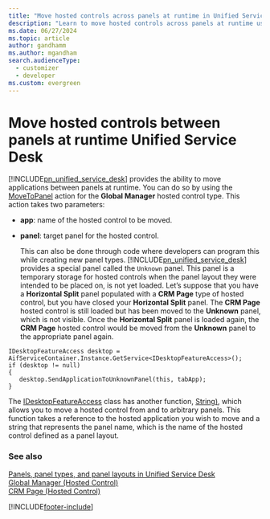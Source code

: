 ```yaml
---
title: "Move hosted controls across panels at runtime in Unified Service Desk | MicrosoftDocs"
description: "Learn to move hosted controls across panels at runtime using the MoveToPanel action and the IDesktopFeatureAccess class."
ms.date: 06/27/2024
ms.topic: article
author: gandhamm
ms.author: mgandham
search.audienceType: 
  - customizer
  - developer
ms.custom: evergreen
---
```

# Move hosted controls between panels at runtime Unified Service Desk
[!INCLUDE[pn_unified_service_desk](../includes/pn-unified-service-desk.md)] provides the ability to move applications between panels at runtime. You can do so by using the [MoveToPanel](../unified-service-desk/global-manager-hosted-control.md#MoveToPanel) action for the **Global Manager** hosted control type. This action takes two parameters:  
  
- **app**: name of the hosted control to be moved.  
  
- **panel**: target panel for the hosted control.  
  
  This can also be done through code where developers can program this while creating new panel types. [!INCLUDE[pn_unified_service_desk](../includes/pn-unified-service-desk.md)] provides a special panel called the `Unknown` panel. This panel is a temporary storage for hosted controls when the panel layout they were intended to be placed on, is not yet loaded. Let’s suppose that you have a **Horizontal Split** panel populated with a **CRM Page** type of hosted control, but you have closed your **Horizontal Split** panel. The **CRM Page** hosted control is still loaded but has been moved to the **Unknown** panel, which is not visible. Once the **Horizontal Split** panel is loaded again, the **CRM Page** hosted control would be moved from the **Unknown** panel to the appropriate panel again.  
  
```  
IDesktopFeatureAccess desktop = AifServiceContainer.Instance.GetService<IDesktopFeatureAccess>();  
if (desktop != null)  
{  
   desktop.SendApplicationToUnknownPanel(this, tabApp);  
}  
```  
  
 The [IDesktopFeatureAccess](/dotnet/api/microsoft.crm.unifiedservicedesk.basecontrol.idesktopfeatureaccess) class has another function, [String)](/dotnet/api/microsoft.crm.unifiedservicedesk.basecontrol.idesktopfeatureaccess.moveapplicationtopanel), which allows you to move a hosted control from and to arbitrary panels. This function takes a reference to the hosted application you wish to move and a string that represents the panel name, which is the name of the hosted control defined as a panel layout.  
  
### See also  
 [Panels, panel types, and panel layouts in Unified Service Desk](../unified-service-desk/panels-panel-types-panel-layouts.md)   
 [Global Manager (Hosted Control)](../unified-service-desk/global-manager-hosted-control.md)   
 [CRM Page (Hosted Control)](../unified-service-desk/crm-page-hosted-control.md)


[!INCLUDE[footer-include](../includes/footer-banner.md)]
